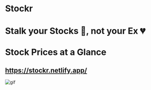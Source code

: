 # Stockr
# Stalk your Stocks 🤑, not your Ex 💔 <br> <br> Stock Prices at a Glance 
https://stockr.netlify.app/
---
![gif](pixelDemo.gif)

